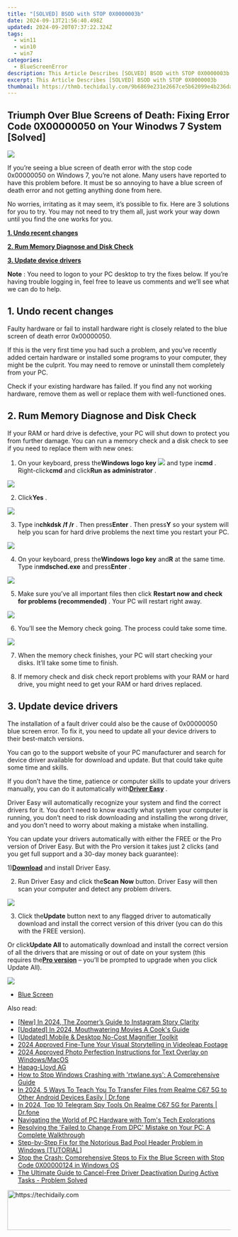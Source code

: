 ```yaml
---
title: "[SOLVED] BSOD with STOP 0X0000003b"
date: 2024-09-13T21:56:40.498Z
updated: 2024-09-20T07:37:22.324Z
tags:
  - win11
  - win10
  - win7
categories:
  - BlueScreenError
description: This Article Describes [SOLVED] BSOD with STOP 0X0000003b
excerpt: This Article Describes [SOLVED] BSOD with STOP 0X0000003b
thumbnail: https://thmb.techidaily.com/9b6869e231e2667ce5b62099e4b236daaa6b93b4b1b8e67663aad45fe3a9f4b0.png
---
```


## Triumph Over Blue Screens of Death: Fixing Error Code 0X00000050 on Your Winodws 7 System [Solved]

![](https://images.drivereasy.com/wp-content/uploads/2017/09/img_59ad13ebba5fb.png)

 If you’re seeing a blue screen of death error with the stop code 0x00000050 on Windows 7, you’re not alone. Many users have reported to have this problem before. It must be so annoying to have a blue screen of death error and not getting anything done from here.

 No worries, irritating as it may seem, it’s possible to fix. Here are 3 solutions for you to try. You may not need to try them all, just work your way down until you find the one works for you.

[**1. Undo recent changes**](https://tools.techidaily.com/drivereasy/download/)

[**2. Rum Memory Diagnose and Disk Check**](https://tools.techidaily.com/drivereasy/download/)

[**3. Update device drivers**](https://tools.techidaily.com/drivereasy/download/)

**Note** : You need to logon to your PC desktop to try the fixes below. If you’re having trouble logging in, feel free to leave us comments and we’ll see what we can do to help.

## **1\. Undo recent changes**

 Faulty hardware or fail to install hardware right is closely related to the blue screen of death error 0x00000050\.

 If this is the very first time you had such a problem, and you’ve recently added certain hardware or installed some programs to your computer, they might be the culprit. You may need to remove or uninstall them completely from your PC.

 Check if your existing hardware has failed. If you find any not working hardware, remove them as well or replace them with well-functioned ones.

## **2\. Rum Memory Diagnose and Disk Check**

 If your RAM or hard drive is defective, your PC will shut down to protect you from further damage. You can run a memory check and a disk check to see if you need to replace them with new ones:

 1) On your keyboard, press the**Windows logo key** ![](https://images.drivereasy.com/wp-content/uploads/2017/09/img_59ad1f04d88bb.png) and type in**cmd** . Right-click**cmd** and click**Run as administrator** .

![](https://images.drivereasy.com/wp-content/uploads/2017/09/img_59ad1ed24a366.jpg)

 2) Click**Yes** .

![](https://images.drivereasy.com/wp-content/uploads/2017/09/img_59ad1f3b7592e.jpg)

 3) Type in**chkdsk /f /r** . Then press**Enter** . Then press**Y** so your system will help you scan for hard drive problems the next time you restart your PC.

![](https://images.drivereasy.com/wp-content/uploads/2017/09/img_59ad2087e3dbb.jpg)

 4) On your keyboard, press the**Windows logo key** and**R** at the same time. Type in**mdsched.exe** and press**Enter** .

![](https://images.drivereasy.com/wp-content/uploads/2017/09/img_59ad20ccb9e98.png)

 5) Make sure you’ve all important files then click   **Restart now and check for problems (recommended)** . Your PC will restart right away.

![](https://images.drivereasy.com/wp-content/uploads/2017/09/img_59ad210bcaf6c.jpg)

 6) You’ll see the Memory check going. The process could take some time.

![](https://images.drivereasy.com/wp-content/uploads/2017/09/img_59ad2161cf076.jpg)

 7) When the memory check finishes, your PC will start checking your disks. It’ll take some time to finish.

 8) If memory check and disk check report problems with your RAM or hard drive, you might need to get your RAM or hard drives replaced.

## **3\. Update device drivers**

 The installation of a fault driver could also be the cause of  0x00000050 blue screen error. To fix it, you need to update all your device drivers to their best-match versions.

 You can go to the support website of your PC manufacturer and search for device driver available for download and update. But that could take quite some time and skills.

 If you don’t have the time, patience or computer skills to update your drivers manually, you can do it automatically with[**Driver Easy**](https://tools.techidaily.com/drivereasy/download/) .

 Driver Easy will automatically recognize your system and find the correct drivers for it. You don’t need to know exactly what system your computer is running, you don’t need to risk downloading and installing the wrong driver, and you don’t need to worry about making a mistake when installing.

 You can update your drivers automatically with either the FREE or the Pro version of Driver Easy. But with the Pro version it takes just 2 clicks (and you get full support and a 30-day money back guarantee):

 1)[**Download**](https://tools.techidaily.com/drivereasy/download/) and install Driver Easy.

 2) Run Driver Easy and click the**Scan Now** button. Driver Easy will then scan your computer and detect any problem drivers.

![](https://images.drivereasy.com/wp-content/uploads/2017/09/img_59ad23e1b9457.png)

 3) Click the**Update** button next to any flagged driver to automatically download and install the correct version of this driver (you can do this with the FREE version).

 Or click**Update All** to automatically download and install the correct version of all the drivers that are missing or out of date on your system (this requires the[**Pro version**](https://tools.techidaily.com/drivereasy/download/) – you’ll be prompted to upgrade when you click Update All).

![](https://images.drivereasy.com/wp-content/uploads/2017/09/img_59ad23f45ec87.jpg)

* [Blue Screen](https://tools.techidaily.com/drivereasy/download/)

<ins class="adsbygoogle"
     style="display:block"
     data-ad-format="autorelaxed"
     data-ad-client="ca-pub-7571918770474297"
     data-ad-slot="1223367746"></ins>

<ins class="adsbygoogle"
     style="display:block"
     data-ad-client="ca-pub-7571918770474297"
     data-ad-slot="8358498916"
     data-ad-format="auto"
     data-full-width-responsive="true"></ins>

<span class="atpl-alsoreadstyle">Also read:</span>
<div><ul>
<li><a href="https://instagram-video-files.techidaily.com/new-in-2024-the-zoomers-guide-to-instagram-story-clarity/"><u>[New] In 2024, The Zoomer’s Guide to Instagram Story Clarity</u></a></li>
<li><a href="https://youtube-blog.techidaily.com/ed-in-2024-mouthwatering-movies-a-cooks-guide/"><u>[Updated] In 2024, Mouthwatering Movies A Cook's Guide</u></a></li>
<li><a href="https://extra-guidance.techidaily.com/updated-mobile-and-desktop-no-cost-magnifier-toolkit/"><u>[Updated] Mobile & Desktop No-Cost Magnifier Toolkit</u></a></li>
<li><a href="https://fox-links.techidaily.com/2024-approved-fine-tune-your-visual-storytelling-in-videoleap-footage/"><u>2024 Approved Fine-Tune Your Visual Storytelling in Videoleap Footage</u></a></li>
<li><a href="https://extra-skills.techidaily.com/2024-approved-photo-perfection-instructions-for-text-overlay-on-windowsmacos/"><u>2024 Approved Photo Perfection Instructions for Text Overlay on Windows/MacOS</u></a></li>
<li><a href="https://blue-screen-error.techidaily.com/hapag-lloyd-ag/"><u>Hapag-Lloyd AG</u></a></li>
<li><a href="https://blue-screen-error.techidaily.com/how-to-stop-windows-crashing-with-rtwlanesys-a-comprehensive-guide/"><u>How to Stop Windows Crashing with 'rtwlane.sys': A Comprehensive Guide</u></a></li>
<li><a href="https://android-transfer.techidaily.com/in-2024-5-ways-to-teach-you-to-transfer-files-from-realme-c67-5g-to-other-android-devices-easily-drfone-by-drfone-transfer-from-android-transfer-from-android/"><u>In 2024, 5 Ways To Teach You To Transfer Files from Realme C67 5G to Other Android Devices Easily | Dr.fone</u></a></li>
<li><a href="https://android-location-track.techidaily.com/in-2024-top-10-telegram-spy-tools-on-realme-c67-5g-for-parents-drfone-by-drfone-virtual-android/"><u>In 2024, Top 10 Telegram Spy Tools On Realme C67 5G for Parents | Dr.fone</u></a></li>
<li><a href="https://hardware-tips.techidaily.com/navigating-the-world-of-pc-hardware-with-toms-tech-explorations/"><u>Navigating the World of PC Hardware with Tom's Tech Explorations</u></a></li>
<li><a href="https://blue-screen-error.techidaily.com/resolving-the-failed-to-change-from-dpc-mistake-on-your-pc-a-complete-walkthrough/"><u>Resolving the 'Failed to Change From DPC' Mistake on Your PC: A Complete Walkthrough</u></a></li>
<li><a href="https://blue-screen-error.techidaily.com/step-by-step-fix-for-the-notorious-bad-pool-header-problem-in-windows-tutorial/"><u>Step-by-Step Fix for the Notorious Bad Pool Header Problem in Windows [TUTORIAL]</u></a></li>
<li><a href="https://blue-screen-error.techidaily.com/stop-the-crash-comprehensive-steps-to-fix-the-blue-screen-with-stop-code-0x00000124-in-windows-os/"><u>Stop the Crash: Comprehensive Steps to Fix the Blue Screen with Stop Code 0X00000124 in Windows OS</u></a></li>
<li><a href="https://blue-screen-error.techidaily.com/1723199733873-the-ultimate-guide-to-cancel-free-driver-deactivation-during-active-tasks-problem-solved/"><u>The Ultimate Guide to Cancel-Free Driver Deactivation During Active Tasks - Problem Solved</u></a></li>
</ul></div>

<!-- affiliate ads begin -->
<a href="https://imp.i357552.net/c/5597632/977686/11832" target="_top" id="977686">
  <img src="//a.impactradius-go.com/display-ad/11832-977686" border="0" alt="https://techidaily.com" width="728" height="90"/>
</a>
<img height="0" width="0" src="https://imp.i357552.net/i/5597632/977686/11832" style="position:absolute;visibility:hidden;" border="0" />
<!-- affiliate ads end -->

